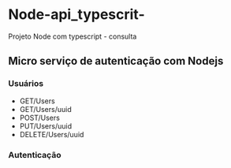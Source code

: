 # Node-api_typescrit-
Projeto Node com typescript - consulta 

## Micro serviço de autenticação com Nodejs 
### Usuários 

* GET/Users
* GET/Users/uuid
* POST/Users
* PUT/Users/uuid
* DELETE/Users/uuid

### Autenticação 

